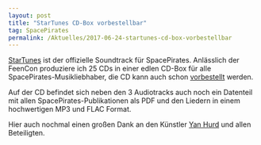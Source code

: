 ```yaml
---
layout: post
title: "StarTunes CD-Box vorbestellbar"
tag: SpacePirates
permalink: /Aktuelles/2017-06-24-startunes-cd-box-vorbestellbar
---
```


[StarTunes](https://spacepirates.jcgames.de/StarTunes/) ist der offizielle Soundtrack für SpacePirates. Anlässlich der FeenCon produziere ich 25 CDs in einer edlen CD-Box für alle SpacePirates-Musikliebhaber, die CD kann auch schon [vorbestellt](https://spacepirates.jcgames.de/Publikationen/) werden.

Auf der CD befindet sich neben den 3 Audiotracks auch noch ein Datenteil mit allen SpacePirates-Publikationen als PDF und den Liedern in einem hochwertigen MP3 und FLAC Format.

Hier auch nochmal einen großen Dank an den Künstler [Yan Hurd](http:/yanhurd.com/) und allen Beteiligten.
